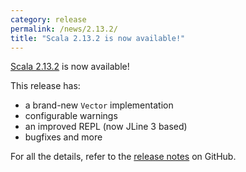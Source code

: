 ```yaml
---
category: release
permalink: /news/2.13.2/
title: "Scala 2.13.2 is now available!"
---
```

[Scala 2.13.2](https://github.com/scala/scala/releases/tag/v2.13.2) is now available!

This release has:

* a brand-new `Vector` implementation
* configurable warnings
* an improved REPL (now JLine 3 based)
* bugfixes and more

For all the details, refer to the [release notes](https://github.com/scala/scala/releases/tag/v2.13.2) on GitHub.

